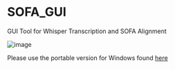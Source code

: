 # SOFA_GUI
GUI Tool for Whisper Transcription and SOFA Alignment

![image](https://github.com/spicytigermeat/SOFA_GUI/assets/103609620/710821bc-f612-4423-b7a8-bd13c70a02e7)

Please use the portable version for Windows found [here](https://github.com/spicytigermeat/SOFA_GUI/releases/tag/v0.0.1)
